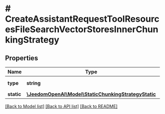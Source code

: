 # # CreateAssistantRequestToolResourcesFileSearchVectorStoresInnerChunkingStrategy

## Properties

Name | Type | Description | Notes
------------ | ------------- | ------------- | -------------
**type** | **string** | Always &#x60;auto&#x60;. |
**static** | [**\JeedomOpenAI\Model\StaticChunkingStrategyStatic**](StaticChunkingStrategyStatic.md) |  |

[[Back to Model list]](../../README.md#models) [[Back to API list]](../../README.md#endpoints) [[Back to README]](../../README.md)

